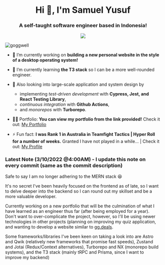 <h1 align="center">Hi 👋, I'm Samuel Yusuf</h1>
<h3 align="center">A self-taught software engineer based in Indonesia!</h3>

<p align="center">
<img src="https://media-exp1.licdn.com/dms/image/D5616AQFGRyYCcYoj_g/profile-displaybackgroundimage-shrink_200_800/0/1664273195427?e=1670457600&v=beta&t=Gpj2rTvfVJnXKwbk29L6D7_zvYjnGVTRtIrxVz4g9Zo">
</p>
<p align="left"> <img src="https://komarev.com/ghpvc/?username=goggwell&label=Profile%20views&color=0e75b6&style=flat" alt="goggwell" /> </p>

- 🔭 I’m currently working on **building a new personal website in the style of a desktop operating system!**

- 🌱 I’m currently learning **the T3 stack** so I can be a more well-rounded engineer. 

- 🌱 Also looking into large-scale application and system design by 
  * implementing *test-driven development* with **Cypress, Jest, and React Testing Library**, 
  * *continuous integration* with **Github Actions**, 
  * and *monorepos* with **Turborepo**.

- 👨‍💻 Portfolio: **You can view my portfolio from the link provided!** Check it out: [My Portfolio](http://samscodex.herokuapp.com)

- ⚡ Fun fact: **I was Rank 1 in Australia in Teamfight Tactics | Hyper Roll for a number of weeks.** Granted I have not played in a while... | Check it out: [My Profile](https://lolchess.gg/profile/oce/goggwell)

### Latest Note (3/10/2022 @4:00AM) - I update this note on every commit (same as the commit description)
Safe to say I am no longer adhering to the MERN stack 😆 

It's no secret I've been heavily focused on the frontend as of late, so I want to delve deeper into the backend so I can round out my skillset and be a more valuable developer. 

Currently working on a new portfolio that will be the culmination of what I have learned as an engineer thus far (after being employed for a year). Don't want to over-complicate the project, however, so I'll be using newer technologies in other projects (planning on improving my quiz application, and wanting to develop a website similar to [gg.deals](https://gg.deals).

Some frameworks/libraries I've been keen on taking a look into are Astro and Qwik (relatively new frameworks that promise fast speeds), Zustand and Jotai (Redux/Context alternatives), Turborepo and NX (monorepo build systems), and the T3 stack (mainly tRPC and Prisma, since I want to improve my backend)
